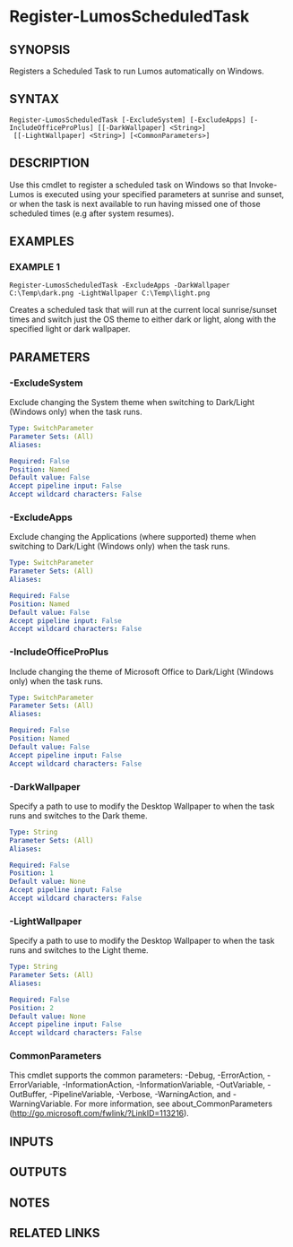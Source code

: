# Register-LumosScheduledTask

## SYNOPSIS
Registers a Scheduled Task to run Lumos automatically on Windows.

## SYNTAX

```
Register-LumosScheduledTask [-ExcludeSystem] [-ExcludeApps] [-IncludeOfficeProPlus] [[-DarkWallpaper] <String>]
 [[-LightWallpaper] <String>] [<CommonParameters>]
```

## DESCRIPTION
Use this cmdlet to register a scheduled task on Windows so that Invoke-Lumos is executed using
your specified parameters at sunrise and sunset, or when the task is next available to run having
missed one of those scheduled times (e.g after system resumes).

## EXAMPLES

### EXAMPLE 1
```
Register-LumosScheduledTask -ExcludeApps -DarkWallpaper C:\Temp\dark.png -LightWallpaper C:\Temp\light.png
```

Creates a scheduled task that will run at the current local sunrise/sunset times and switch just the OS theme
to either dark or light, along with the specified light or dark wallpaper.

## PARAMETERS

### -ExcludeSystem
Exclude changing the System theme when switching to Dark/Light (Windows only) when the task runs.

```yaml
Type: SwitchParameter
Parameter Sets: (All)
Aliases:

Required: False
Position: Named
Default value: False
Accept pipeline input: False
Accept wildcard characters: False
```

### -ExcludeApps
Exclude changing the Applications (where supported) theme when switching to Dark/Light (Windows only) when the task runs.

```yaml
Type: SwitchParameter
Parameter Sets: (All)
Aliases:

Required: False
Position: Named
Default value: False
Accept pipeline input: False
Accept wildcard characters: False
```

### -IncludeOfficeProPlus
Include changing the theme of Microsoft Office to Dark/Light (Windows only) when the task runs.

```yaml
Type: SwitchParameter
Parameter Sets: (All)
Aliases:

Required: False
Position: Named
Default value: False
Accept pipeline input: False
Accept wildcard characters: False
```

### -DarkWallpaper
Specify a path to use to modify the Desktop Wallpaper to when the task runs and switches to the Dark theme.

```yaml
Type: String
Parameter Sets: (All)
Aliases:

Required: False
Position: 1
Default value: None
Accept pipeline input: False
Accept wildcard characters: False
```

### -LightWallpaper
Specify a path to use to modify the Desktop Wallpaper to when the task runs and switches to the Light theme.

```yaml
Type: String
Parameter Sets: (All)
Aliases:

Required: False
Position: 2
Default value: None
Accept pipeline input: False
Accept wildcard characters: False
```

### CommonParameters
This cmdlet supports the common parameters: -Debug, -ErrorAction, -ErrorVariable, -InformationAction, -InformationVariable, -OutVariable, -OutBuffer, -PipelineVariable, -Verbose, -WarningAction, and -WarningVariable.
For more information, see about_CommonParameters (http://go.microsoft.com/fwlink/?LinkID=113216).

## INPUTS

## OUTPUTS

## NOTES

## RELATED LINKS
